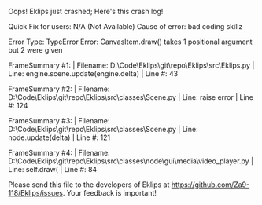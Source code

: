 Oops! Eklips just crashed;
Here's this crash log!

Quick Fix for users: N/A (Not Available)
Cause of error: bad coding skillz

Error Type: TypeError
Error: CanvasItem.draw() takes 1 positional argument but 2 were given

FrameSummary #1:
  | Filename: D:\Code\Eklips\git\repo\Eklips\src\Eklips.py
  | Line: engine.scene.update(engine.delta)
  | Line #: 43

FrameSummary #2:
  | Filename: D:\Code\Eklips\git\repo\Eklips\src\classes\Scene.py
  | Line: raise error
  | Line #: 124

FrameSummary #3:
  | Filename: D:\Code\Eklips\git\repo\Eklips\src\classes\Scene.py
  | Line: node.update(delta)
  | Line #: 121

FrameSummary #4:
  | Filename: D:\Code\Eklips\git\repo\Eklips\src\classes\node\gui\media\video_player.py
  | Line: self.draw(
  | Line #: 84


Please send this file to the developers of Eklips at https://github.com/Za9-118/Eklips/issues. 
Your feedback is important!